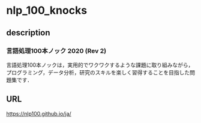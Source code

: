 # nlp_100_knocks

## description
### 言語処理100本ノック 2020 (Rev 2)
言語処理100本ノックは，実用的でワクワクするような課題に取り組みながら，プログラミング，データ分析，研究のスキルを楽しく習得することを目指した問題集です．

## URL
https://nlp100.github.io/ja/
